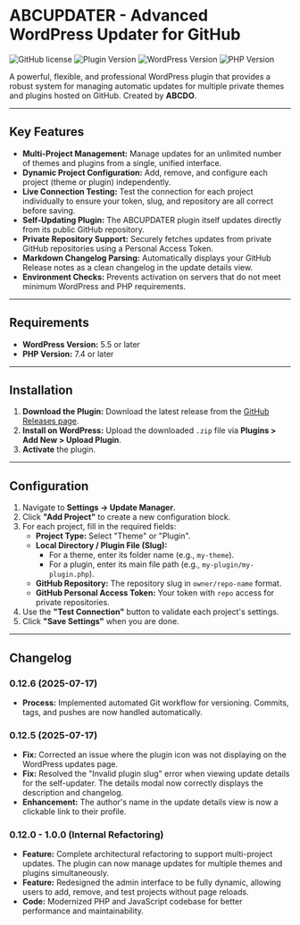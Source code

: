 # ABCUPDATER - Advanced WordPress Updater for GitHub

![GitHub license](https://img.shields.io/badge/license-MIT-blue.svg)
![Plugin Version](https://img.shields.io/badge/version-0.12.6-orange)
![WordPress Version](https://img.shields.io/badge/WordPress-5.5+-blue)
![PHP Version](https://img.shields.io/badge/PHP-7.4+-blueviolet)

A powerful, flexible, and professional WordPress plugin that provides a robust system for managing automatic updates for multiple private themes and plugins hosted on GitHub. Created by **ABCDO**.

---

## Key Features

-   **Multi-Project Management:** Manage updates for an unlimited number of themes and plugins from a single, unified interface.
-   **Dynamic Project Configuration:** Add, remove, and configure each project (theme or plugin) independently.
-   **Live Connection Testing:** Test the connection for each project individually to ensure your token, slug, and repository are all correct before saving.
-   **Self-Updating Plugin:** The ABCUPDATER plugin itself updates directly from its public GitHub repository.
-   **Private Repository Support:** Securely fetches updates from private GitHub repositories using a Personal Access Token.
-   **Markdown Changelog Parsing:** Automatically displays your GitHub Release notes as a clean changelog in the update details view.
-   **Environment Checks:** Prevents activation on servers that do not meet minimum WordPress and PHP requirements.

---

## Requirements

-   **WordPress Version:** 5.5 or later
-   **PHP Version:** 7.4 or later

---

## Installation

1.  **Download the Plugin:** Download the latest release from the [GitHub Releases page](https://github.com/ABCDO-TN/ABCUPDATER/releases).
2.  **Install on WordPress:** Upload the downloaded `.zip` file via **Plugins > Add New > Upload Plugin**.
3.  **Activate** the plugin.

---

## Configuration

1.  Navigate to **Settings -> Update Manager**.
2.  Click **"Add Project"** to create a new configuration block.
3.  For each project, fill in the required fields:
    *   **Project Type:** Select "Theme" or "Plugin".
    *   **Local Directory / Plugin File (Slug):**
        *   For a theme, enter its folder name (e.g., `my-theme`).
        *   For a plugin, enter its main file path (e.g., `my-plugin/my-plugin.php`).
    *   **GitHub Repository:** The repository slug in `owner/repo-name` format.
    *   **GitHub Personal Access Token:** Your token with `repo` access for private repositories.
4.  Use the **"Test Connection"** button to validate each project's settings.
5.  Click **"Save Settings"** when you are done.

---

## Changelog

### 0.12.6 (2025-07-17)
-   **Process:** Implemented automated Git workflow for versioning. Commits, tags, and pushes are now handled automatically.

### 0.12.5 (2025-07-17)
-   **Fix:** Corrected an issue where the plugin icon was not displaying on the WordPress updates page.
-   **Fix:** Resolved the "Invalid plugin slug" error when viewing update details for the self-updater. The details modal now correctly displays the description and changelog.
-   **Enhancement:** The author's name in the update details view is now a clickable link to their profile.

### 0.12.0 - 1.0.0 (Internal Refactoring)
-   **Feature:** Complete architectural refactoring to support multi-project updates. The plugin can now manage updates for multiple themes and plugins simultaneously.
-   **Feature:** Redesigned the admin interface to be fully dynamic, allowing users to add, remove, and test projects without page reloads.
-   **Code:** Modernized PHP and JavaScript codebase for better performance and maintainability.
